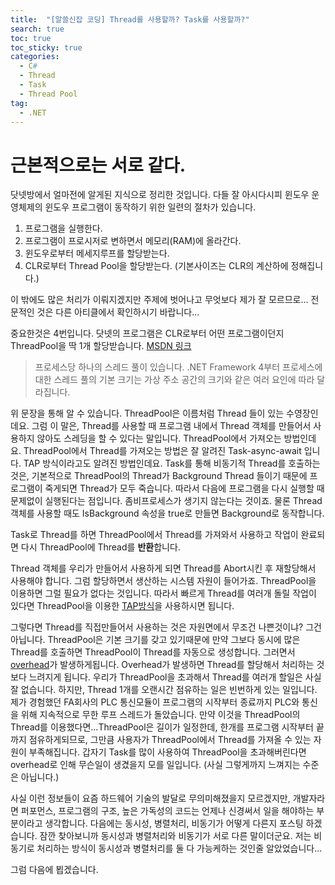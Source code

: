 ```yaml
---
title:  "[알쓸신잡 코딩] Thread를 사용할까? Task를 사용할까?"
search: true
toc: true
toc_sticky: true
categories: 
  - C#
  - Thread
  - Task
  - Thread Pool
tag:
  - .NET
---
```


# 근본적으로는 서로 같다.
닷넷방에서 얼마전에 알게된 지식으로 정리한 것입니다.
다들 잘 아시다시피 윈도우 운영체제의 윈도우 프로그램이 동작하기 위한 일련의 절차가 있습니다.

1. 프로그램을 실행한다.
2. 프로그램이 프로시저로 변하면서 메모리(RAM)에 올라간다.
3. 윈도우로부터 메세지루프를 할당받는다.
4. CLR로부터 Thread Pool을 할당받는다. (기본사이즈는 CLR의 계산하에 정해집니다.)

이 밖에도 많은 처리가 이뤄지겠지만 주제에 벗어나고 무엇보다 제가 잘 모르므로...
전문적인 것은 다른 아티클에서 확인하시기 바랍니다...

중요한것은 4번입니다.
닷넷의 프로그램은 CLR로부터 어떤 프로그램이던지 ThreadPool을 딱 1개 할당받습니다. [MSDN 링크](https://docs.microsoft.com/ko-kr/dotnet/api/system.threading.threadpool?view=netframework-4.8)

> 프로세스당 하나의 스레드 풀이 있습니다. .NET Framework 4부터 프로세스에 대한 스레드 풀의 기본 크기는 가상 주소 공간의 크기와 같은 여러 요인에 따라 달라집니다. 

위 문장을 통해 알 수 있습니다.
ThreadPool은 이름처럼 Thread 들이 있는 수영장인데요. 그럼 이 말은, Thread를 사용할 때 
프로그램 내에서 Thread 객체를 만들어서 사용하지 않아도 스레딩을 할 수 있다는 말입니다.
ThreadPool에서 가져오는 방법인데요. ThreadPool에서 Thread를 가져오는 방법은 잘 알려진 Task-async-await 입니다.
TAP 방식이라고도 알려진 방법인데요. Task를 통해 비동기적 Thread를 호출하는 것은, 기본적으로 ThreadPool의 Thread가 Background Thread 들이기 때문에
프로그램이 죽게되면 Thread가 모두 죽습니다. 따라서 다음에 프로그램을 다시 실행할 때 문제없이 실행된다는 점입니다. 좀비프로세스가 생기지 않는다는 것이죠.
물론 Thread 객체를 사용할 때도 IsBackground 속성을 true로 만들면 Background로 동작합니다.

Task로 Thread를 하면 ThreadPool에서 Thread를 가져와서 사용하고 작업이 완료되면 다시 ThreadPool에 Thread를 **반환**합니다.

Thread 객체를 우리가 만들어서 사용하게 되면 Thread를 Abort시킨 후 재할당해서 사용해야 합니다.
그럼 할당하면서 생산하는 시스템 자원이 들어가죠. ThreadPool을 이용하면 그럴 필요가 없다는 것입니다.
따라서 빠르게 Thread를 여러개 돌릴 작업이 있다면 ThreadPool을 이용한 [TAP방식](https://docs.microsoft.com/ko-kr/dotnet/standard/asynchronous-programming-patterns/task-based-asynchronous-pattern-tap)을 사용하시면 됩니다.

그렇다면 Thread를 직접만들어서 사용하는 것은 자원면에서 무조건 나쁜것이냐? 그건 아닙니다.
ThreadPool은 기본 크기를 갖고 있기때문에 만약 그보다 동시에 많은 Thread를 호출하면 ThreadPool이 Thread를 자동으로 생성합니다.
그러면서 [overhead](https://ko.wikipedia.org/wiki/%EC%98%A4%EB%B2%84%ED%97%A4%EB%93%9C)가 발생하게됩니다. 
Overhead가 발생하면 Thread를 할당해서 처리하는 것보다 느려지게 됩니다. 우리가 ThreadPool을 초과해서 Thread를 여러개 할일은 사실 잘 없습니다. 
하지만, Thread 1개를 오랜시간 점유하는 일은 빈번하게 있는 일입니다.
제가 경험했던 FA회사의 PLC 통신모듈이 프로그램의 시작부터 종료까지 PLC와 통신을 위해 지속적으로 무한 루프 스레드가 돌았습니다.
만약 이것을 ThreadPool의 Thread를 이용했다면...ThreadPool은 길이가 일정한데, 한개를 프로그램 시작부터 끝까지 점유하게되므로, 그만큼 사용자가 ThreadPool에서 Thread를 가져올 수 있는 자원이 부족해집니다.
갑자기 Task를 많이 사용하여 ThreadPool을 초과해버린다면 overhead로 인해 무슨일이 생겼을지 모를 일입니다. (사실 그렇게까지 느껴지는 수준은 아닙니다.)

사실 이런 정보들이 요즘 하드웨어 기술의 발달로 무의미해졌을지 모르겠지만, 개발자라면 퍼포먼스, 프로그램의 구조, 높은 가독성의 코드는 언제나 신경써서 일을 해야하는 부분이라고 생각합니다.
다음에는 동시성, 병렬처리, 비동기가 어떻게 다른지 포스팅 하겠습니다.
잠깐 찾아보니까 동시성과 병렬처리와 비동기가 서로 다른 말이더군요.
저는 비동기로 처리하는 방식이 동시성과 병렬처리를 둘 다 가능케하는 것인줄 알았었습니다...

그럼 다음에 뵙겠습니다.